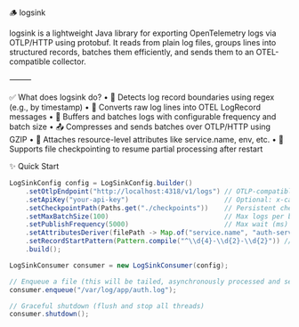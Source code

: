🪵 logsink

logsink is a lightweight Java library for exporting OpenTelemetry logs via OTLP/HTTP using protobuf.
It reads from plain log files, groups lines into structured records, batches them efficiently, and sends them to an OTEL-compatible collector.

⸻

✅ What does logsink do?
•	🧠 Detects log record boundaries using regex (e.g., by timestamp)
•	📄 Converts raw log lines into OTEL LogRecord messages
•	🧵 Buffers and batches logs with configurable frequency and batch size
•	📤 Compresses and sends batches over OTLP/HTTP using GZIP
•	🪪 Attaches resource-level attributes like service.name, env, etc.
•	🔁 Supports file checkpointing to resume partial processing after restart


✨ Quick Start

```java
LogSinkConfig config = LogSinkConfig.builder()
    .setOtlpEndpoint("http://localhost:4318/v1/logs") // OTLP-compatible collector
    .setApiKey("your-api-key")                        // Optional: x-cardinalhq-api-key
    .setCheckpointPath(Paths.get("./checkpoints"))    // Persistent checkpoint directory
    .setMaxBatchSize(100)                             // Max logs per batch
    .setPublishFrequency(5000)                        // Max wait (ms) before flushing batch
    .setAttributesDeriver(filePath -> Map.of("service.name", "auth-service", "env", "prod")) // Derive attributes from file path
    .setRecordStartPattern(Pattern.compile("^\\d{4}-\\d{2}-\\d{2}")) // Custom record boundary
    .build();

LogSinkConsumer consumer = new LogSinkConsumer(config);

// Enqueue a file (this will be tailed, asynchronously processed and sent)
consumer.enqueue("/var/log/app/auth.log");

// Graceful shutdown (flush and stop all threads)
consumer.shutdown();
```

